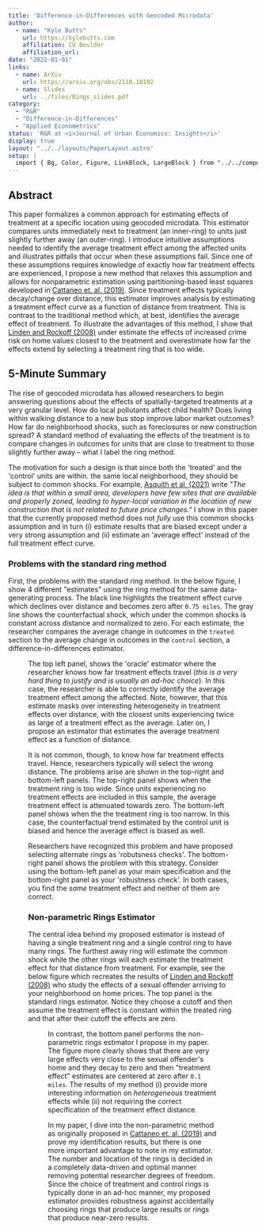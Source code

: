 ```yaml
---
title: 'Difference-in-Differences with Geocoded Microdata'
author:
  - name: "Kyle Butts"
    url: https://kylebutts.com
    affiliation: CU Boulder
    affiliation_url: 
date: "2022-01-01"
links:
  - name: ArXiv 
    url: https://arxiv.org/abs/2110.10192
  - name: Slides
    url: ../files/Rings_slides.pdf
category:
  - "R&R"
  - "Difference-in-Differences"
  - "Applied Econometrics"
status: 'R&R at <i>Journal of Urban Economics: Insights</i>'
display: true
layout: "../../layouts/PaperLayout.astro"
setup: |
  import { Bg, Color, Figure, LinkBlock, LargeBlock } from "../../components/mdx/"
---
```


## Abstract

This paper formalizes a common approach for estimating effects of treatment at a specific location using geocoded microdata. This estimator compares units immediately next to treatment (an inner-ring) to units just slightly further away (an outer-ring). I introduce intuitive assumptions needed to identify the average treatment effect among the affected units and illustrates pitfalls that occur when these assumptions fail. Since one of these assumptions requires knowledge of exactly how far treatment effects are experienced, I propose a new method that relaxes this assumption and allows for nonparametric estimation using partitioning-based least squares developed in [Cattaneo et. al. (2019)](https://maxhfarrell.com/research/Cattaneo-Farrell-Feng2020_AoS.pdf). Since treatment effects typically decay/change over distance, this estimator improves analysis by estimating a treatment effect curve as a function of distance from treatment. This is contrast to the traditional method which, at best, identifies the average effect of treatment. To illustrate the advantages of this method, I show that [Linden and Rockoff (2008)](https://www.aeaweb.org/articles?id=10.1257/aer.98.3.1103) under estimate the effects of increased crime risk on home values closest to the treatment and overestimate how far the effects extend by selecting a treatment ring that is too wide. 

## 5-Minute Summary

The rise of geocoded microdata has allowed researchers to begin answering questions about the effects of spatially-targeted treatments at a very granular level. How do local pollutants affect child health? Does living within walking distance to a new bus stop improve labor market outcomes? How far do neighborhood shocks, such as foreclosures or new construction spread? A standard method of evaluating the effects of the treatment is to compare changes in outcomes for units that are close to treatment to those slightly further away – what I label the <Color kelly>ring method</Color>.

The motivation for such a design is that since both the 'treated' and the 'control' units are within. the same local neighborhood, they should be subject to <Color coral>common shocks</Color>. For example, [Asquith et al. (2021)](https://dx.doi.org/10.1162/rest_a_01055) write *"The idea is that within a small area, developers have few sites that are available and properly zoned, leading to hyper-local variation in the location of new construction that is not related to future price changes."* I show in this paper that the currently proposed method does not *fully* use this <Color coral>common shocks</Color> assumption and in turn (i) estimate results that are biased except under a very strong assumption and (ii) estimate an 'average effect' instead of the full treatment effect curve.

### Problems with the standard ring method

First, the problems with the standard ring method. In the below figure, I show 4 different "estimates" using the ring method for the same data-generating process. The black line highlights the treatment effect curve which declines over distance and becomes zero after `0.75 miles`. The gray line shows the counterfactual shock, which under the <Color coral>common shocks</Color> is constant across distance and normalized to zero. For each estimate, the researcher compares the average change in outcomes in the `treated` section to the average change in outcomes in the `control` section, a difference-in-differences estimator.

<Figure src="/images/rings_ex.png" alt="Example of Problems with 'Standard' Rings method" />

The top left panel, shows the 'oracle' estimator where the researcher knows how far treatment effects travel (*this is a very hard thing to justify and is usually an ad-hoc choice*). In this case, the researcher is able to correctly identify the <Color alice>average treatment effect among the affected</Color>. Note, however, that this estimate masks over interesting heterogeneity in treatment effects over distance, with the closest units experiencing twice as large of a treatment effect as the average. Later on, I propose an estimator that estimates the average treatment effect as a function of distance.

It is not common, though, to know how far treatment effects travel. Hence, researchers typically will select the wrong distance. The problems arise are shown in the top-right and bottom-left panels. The top-right panel shows when the treatment ring is too wide. Since units experiencing no treatment effects are included in this sample, the average treatment effect is attenuated towards zero. The bottom-left panel shows when the the treatment ring is too narrow. In this case, the counterfactual trend estimated by the control unit is biased and hence the average effect is biased as well.

Researchers have recognized this problem and have proposed selecting alternate rings as 'robutsness checks'. The bottom-right panel shows the problem with this strategy. Consider using the bottom-left panel as your main specification and the bottom-right panel as your 'robustness check'. In both cases, you find the *same* treatment effect and neither of them are correct.

### Non-parametric Rings Estimator

The central idea behind my proposed estimator is instead of having a single treatment ring and a single control ring to have many rings. The furthest away ring will estimate the <Color coral>common shock</Color> while the other rings will each estimate the treatment effect for that distance from treatment. For example, see the below figure which recreates the results of [Linden and Rockoff (2008)](https://dx.doi.org/10.1257/aer.98.3.1103) who study the effects of a sexual offender arriving to your neighborhood on home prices. The top panel is the standard rings estimator. Notice they choose a cutoff and then assume the treatment effect is constant within the treated ring and that after their cutoff the effects are zero. 

<Figure src="/images/linden_rockoff.png" alt="Linden and Rockoff (2008) Analysis of Sexual Offender Arrival on Home Prices" />

In contrast, the bottom panel performs the non-parametric rings estimator I propose in my paper. The figure more clearly shows that there are very large effects very close to the sexual offender's home and they decay to zero and then "treatment effect" estimates are centered at zero after `0.1 miles`. The results of my method (i) provide more interesting information on *heterogeneous* treatment effects while (ii) not requiring the correct specification of the treatment effect distance.

In my paper, I dive into the non-parametric method as originally proposed in [Cattaneo et. al. (2019)](http://arxiv.org/abs/1804.04916) and prove my identification results, but there is one more important advantage to note in my estimator. The number and location of the rings is decided in a completely data-driven and optimal manner removing potential researcher degrees of freedom. Since the choice of treatment and control rings is typically done in an ad-hoc manner, my proposed estimator provides robustness against accidentally choosing rings that produce large results or rings that produce near-zero results.
